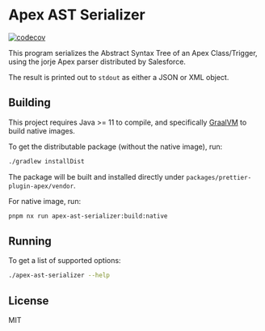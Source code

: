 # Apex AST Serializer

[![codecov](https://codecov.io/gh/dangmai/prettier-plugin-apex/branch/master/graph/badge.svg?flag=apex-ast-serializer)](https://codecov.io/gh/dangmai/prettier-plugin-apex)

This program serializes the Abstract Syntax Tree of an Apex Class/Trigger,
using the jorje Apex parser distributed by Salesforce.

The result is printed out to `stdout` as either a JSON or XML object.

## Building

This project requires Java >= 11 to compile, and specifically [GraalVM](https://www.graalvm.org/) to build native images.

To get the distributable package (without the native image), run:

```bash
./gradlew installDist
```

The package will be built and installed directly under `packages/prettier-plugin-apex/vendor`.

For native image, run:

```bash
pnpm nx run apex-ast-serializer:build:native
```

## Running

To get a list of supported options:

```bash
./apex-ast-serializer --help
```

## License

MIT
